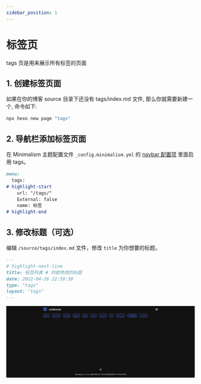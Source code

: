 ```yaml
---
sidebar_position: 1
---
```


# 标签页

tags 页是用来展示所有标签的页面

## 1. 创建标签页面

如果在你的博客 source 目录下还没有 tags/index.md 文件, 那么你就需要新建一个, 命令如下:

```bash npm2yarn
npx hexo new page "tags"
```

## 2. 导航栏添加标签页面

在 Minimalism 主题配置文件 `_config.minimalism.yml` 的 [navbar 配置项](/docs/config/navbar) 里面启用 tags。

```markdown title="_config.minimalism.yml"
menu:
  tags:
# highlight-start
    url: "/tags/"
    External: false
    name: 标签
# highlight-end
```

## 3. 修改标题（可选）

编辑 `/source/tags/index.md` 文件，修改 `title` 为你想要的标题。

```markdown title="source/tags/index.md"
---
# highlight-next-line
title: 标签列表 # 你欲修改的标题
date: 2022-04-26 22:59:30
type: "tags"
layout: "tags"
---
```

![img.png](./img/tags.png)



